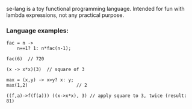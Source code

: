 se-lang is a toy functional programming language. Intended for fun with lambda expressions, not any practical purpose.

### Language examples:
```
fac = n ->
	n==1? 1: n*fac(n-1);

fac(6)  // 720
```

```
(x -> x*x)(3)  // square of 3
```

```
max = (x,y) -> x>y? x: y;
max(1,2)                  // 2
```

```
((f,a)->f(f(a))) ((x->x*x), 3) // apply square to 3, twice (result: 81)
```
